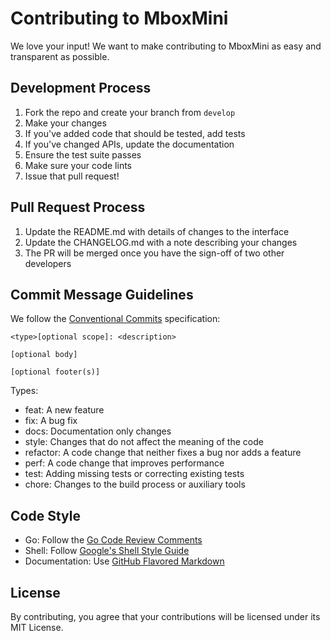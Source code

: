# Contributing to MboxMini

We love your input! We want to make contributing to MboxMini as easy and transparent as possible.

## Development Process

1. Fork the repo and create your branch from `develop`
2. Make your changes
3. If you've added code that should be tested, add tests
4. If you've changed APIs, update the documentation
5. Ensure the test suite passes
6. Make sure your code lints
7. Issue that pull request!

## Pull Request Process

1. Update the README.md with details of changes to the interface
2. Update the CHANGELOG.md with a note describing your changes
3. The PR will be merged once you have the sign-off of two other developers

## Commit Message Guidelines

We follow the [Conventional Commits](https://www.conventionalcommits.org/) specification:

```
<type>[optional scope]: <description>

[optional body]

[optional footer(s)]
```

Types:
- feat: A new feature
- fix: A bug fix
- docs: Documentation only changes
- style: Changes that do not affect the meaning of the code
- refactor: A code change that neither fixes a bug nor adds a feature
- perf: A code change that improves performance
- test: Adding missing tests or correcting existing tests
- chore: Changes to the build process or auxiliary tools

## Code Style

- Go: Follow the [Go Code Review Comments](https://github.com/golang/go/wiki/CodeReviewComments)
- Shell: Follow [Google's Shell Style Guide](https://google.github.io/styleguide/shellguide.html)
- Documentation: Use [GitHub Flavored Markdown](https://github.github.com/gfm/)

## License

By contributing, you agree that your contributions will be licensed under its MIT License. 